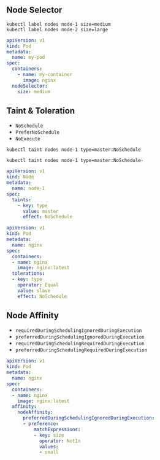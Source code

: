 ## Node Selector

```shell
kubectl label nodes node-1 size=medium
kubectl label nodes node-2 size=large
```

```yaml
apiVersion: v1
kind: Pod
metadata:
  name: my-pod
spec:
  containers:
    - name: my-container
      image: nginx
  nodeSelector:
    size: medium
```

## Taint & Toleration

* `NoSchedule`
* `PreferNoSchedule`
* `NoExecute`

```shell
kubectl taint nodes node-1 type=master:NoSchedule
```

```shell
kubectl taint nodes node-1 type=master:NoSchedule-
```

```yaml
apiVersion: v1
kind: Node
metadata:
  name: node-1
spec:
  taints:
    - key: type
      value: master
      effect: NoSchedule
```

```yaml
apiVersion: v1
kind: Pod
metadata:
  name: nginx
spec:
  containers:
  - name: nginx
    image: nginx:latest
  tolerations:
  - key: type
    operator: Equal
    value: slave
    effect: NoSchedule
```

## Node Affinity

* `requiredDuringSchedulingIgnoredDuringExecution`
* `preferredDuringSchedulingIgnoredDuringExecution`
* `requiredDuringSchedulingRequiredDuringExecution`
* `preferredDuringSchedulingRequiredDuringExecution`

```yaml
apiVersion: v1
kind: Pod
metadata:
  name: nginx
spec:
  containers:
  - name: nginx
    image: nginx:latest
  affinity:
    nodeAffinity:
      preferredDuringSchedulingIgnoredDuringExecution:
      - preference:
          matchExpressions:
          - key: size
            operator: NotIn
            values:
            - small
```
